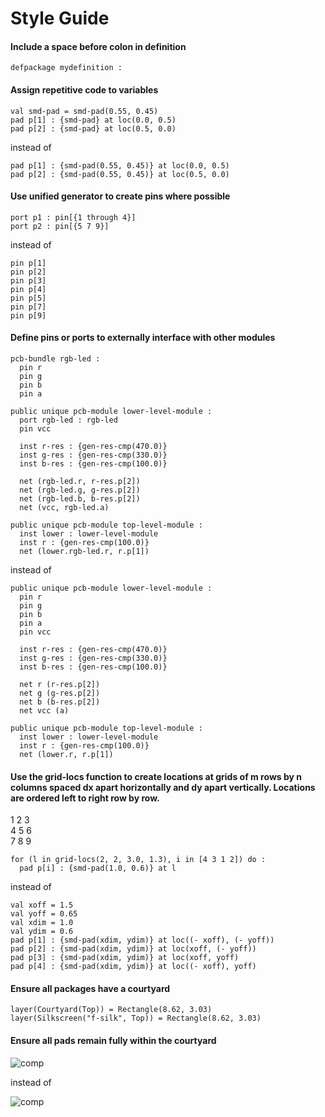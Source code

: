 # Style Guide

#### Include a space before colon in definition
```stanza
defpackage mydefinition :
```

#### Assign repetitive code to variables
```stanza
val smd-pad = smd-pad(0.55, 0.45)
pad p[1] : {smd-pad} at loc(0.0, 0.5) 
pad p[2] : {smd-pad} at loc(0.5, 0.0)
```

instead of  

```stanza
pad p[1] : {smd-pad(0.55, 0.45)} at loc(0.0, 0.5) 
pad p[2] : {smd-pad(0.55, 0.45)} at loc(0.5, 0.0)
```

#### Use unified generator to create pins where possible
```stanza
port p1 : pin[{1 through 4}]
port p2 : pin[{5 7 9}]
```

instead of  

```stanza
pin p[1]
pin p[2]
pin p[3]
pin p[4]
pin p[5]
pin p[7]
pin p[9]
```

#### Define pins or ports to externally interface with other modules
```stanza
pcb-bundle rgb-led :
  pin r
  pin g
  pin b
  pin a

public unique pcb-module lower-level-module :
  port rgb-led : rgb-led 
  pin vcc

  inst r-res : {gen-res-cmp(470.0)}
  inst g-res : {gen-res-cmp(330.0)}
  inst b-res : {gen-res-cmp(100.0)}

  net (rgb-led.r, r-res.p[2])
  net (rgb-led.g, g-res.p[2])
  net (rgb-led.b, b-res.p[2])
  net (vcc, rgb-led.a)

public unique pcb-module top-level-module :
  inst lower : lower-level-module
  inst r : {gen-res-cmp(100.0)}
  net (lower.rgb-led.r, r.p[1])
```

instead of 

```stanza
public unique pcb-module lower-level-module :
  pin r
  pin g
  pin b
  pin a
  pin vcc

  inst r-res : {gen-res-cmp(470.0)}
  inst g-res : {gen-res-cmp(330.0)}
  inst b-res : {gen-res-cmp(100.0)}

  net r (r-res.p[2])
  net g (g-res.p[2])
  net b (b-res.p[2])
  net vcc (a)

public unique pcb-module top-level-module :
  inst lower : lower-level-module
  inst r : {gen-res-cmp(100.0)}
  net (lower.r, r.p[1])
```

#### Use the grid-locs function to create locations at grids of m rows by n columns spaced dx apart horizontally and dy apart vertically. Locations are ordered left to right row by row.  
1 2 3  
4 5 6  
7 8 9  
```stanza
for (l in grid-locs(2, 2, 3.0, 1.3), i in [4 3 1 2]) do :
  pad p[i] : {smd-pad(1.0, 0.6)} at l
```

instead of

```stanza
val xoff = 1.5
val yoff = 0.65
val xdim = 1.0
val ydim = 0.6
pad p[1] : {smd-pad(xdim, ydim)} at loc((- xoff), (- yoff))
pad p[2] : {smd-pad(xdim, ydim)} at loc(xoff, (- yoff))
pad p[3] : {smd-pad(xdim, ydim)} at loc(xoff, yoff)
pad p[4] : {smd-pad(xdim, ydim)} at loc((- xoff), yoff)
```

#### Ensure all packages have a courtyard
```stanza
layer(Courtyard(Top)) = Rectangle(8.62, 3.03)
layer(Silkscreen("f-silk", Top)) = Rectangle(8.62, 3.03)
```

#### Ensure all pads remain fully within the courtyard
![comp](fig/style-guide-01.png)

instead of  

![comp](fig/style-guide-02.png)


